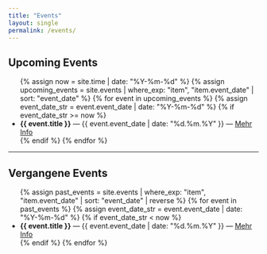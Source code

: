 ```yaml
---
title: "Events"
layout: single
permalink: /events/
---
```


## Upcoming Events

<ul>
  {% assign now = site.time | date: "%Y-%m-%d" %}
  {% assign upcoming_events = site.events | where_exp: "item", "item.event_date" | sort: "event_date" %}
  {% for event in upcoming_events %}
    {% assign event_date_str = event.event_date | date: "%Y-%m-%d" %}
    {% if event_date_str >= now %}
      <li>
        <strong>{{ event.title }}</strong> — 
        {{ event.event_date | date: "%d.%m.%Y" }} — 
        <a href="{{ event.url }}">Mehr Info</a>
      </li>
    {% endif %}
  {% endfor %}
</ul>

---

## Vergangene Events

<ul>
  {% assign past_events = site.events | where_exp: "item", "item.event_date" | sort: "event_date" | reverse %}
  {% for event in past_events %}
    {% assign event_date_str = event.event_date | date: "%Y-%m-%d" %}
    {% if event_date_str < now %}
      <li>
        <strong>{{ event.title }}</strong> — 
        {{ event.event_date | date: "%d.%m.%Y" }} — 
        <a href="{{ event.url }}">Mehr Info</a>
      </li>
    {% endif %}
  {% endfor %}
</ul>
